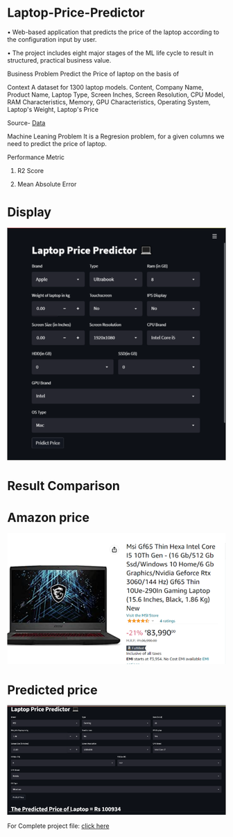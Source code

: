 # Laptop-Price-Predictor
• Web-based application that predicts the price of the laptop according to the configuration input by user.

• The project includes eight major stages of the ML life cycle to result in structured, practical business value.

Business Problem
Predict the Price of laptop on the basis of

Context A dataset for 1300 laptop models. Content, Company Name, Product Name, Laptop Type, Screen Inches, Screen Resolution, CPU Model, RAM Characteristics, Memory, GPU Characteristics, Operating System, Laptop's Weight, Laptop's Price

Source- [Data](https://github.com/alok-insights-ai/Laptop-Price-Predictor/blob/main/laptop_prices.csv)

Machine Leaning Problem It is a Regresion problem, for a given columns we need to predict the price of laptop.

Performance Metric

1. R2 Score

2. Mean Absolute Error

# Display
![image_alt](https://github.com/alok-insights-ai/Laptop-Price-Predictor/blob/main/Screenshot%202025-10-30%20134925.png)
# Result Comparison
# Amazon price
![image_alt](https://github.com/alok-insights-ai/Laptop-Price-Predictor/blob/main/Screenshot%202025-10-30%20134939.png)
# Predicted price
![image_alt](https://github.com/alok-insights-ai/Laptop-Price-Predictor/blob/main/Screenshot%202025-10-30%20134955.png)

 For Complete project file: [click here]()
